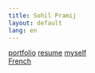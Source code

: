 ```yaml
---
title: Sohil Pramij
layout: default
lang: en
---
```


<div class="topnav">
    <a href="portfolio">portfolio</a>
    <a href="resume">resume</a>
    <a href="/">myself</a>
</div>
<div class="language">
    <ion-icon size="large" name="language-outline"></ion-icon>
        <div class="language-selector">
            <a href="cv">French</a>
        </div>
</div>

